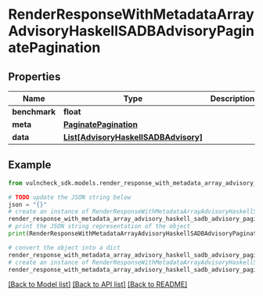 # RenderResponseWithMetadataArrayAdvisoryHaskellSADBAdvisoryPaginatePagination


## Properties

Name | Type | Description | Notes
------------ | ------------- | ------------- | -------------
**benchmark** | **float** |  | [optional] 
**meta** | [**PaginatePagination**](PaginatePagination.md) |  | [optional] 
**data** | [**List[AdvisoryHaskellSADBAdvisory]**](AdvisoryHaskellSADBAdvisory.md) |  | [optional] 

## Example

```python
from vulncheck_sdk.models.render_response_with_metadata_array_advisory_haskell_sadb_advisory_paginate_pagination import RenderResponseWithMetadataArrayAdvisoryHaskellSADBAdvisoryPaginatePagination

# TODO update the JSON string below
json = "{}"
# create an instance of RenderResponseWithMetadataArrayAdvisoryHaskellSADBAdvisoryPaginatePagination from a JSON string
render_response_with_metadata_array_advisory_haskell_sadb_advisory_paginate_pagination_instance = RenderResponseWithMetadataArrayAdvisoryHaskellSADBAdvisoryPaginatePagination.from_json(json)
# print the JSON string representation of the object
print(RenderResponseWithMetadataArrayAdvisoryHaskellSADBAdvisoryPaginatePagination.to_json())

# convert the object into a dict
render_response_with_metadata_array_advisory_haskell_sadb_advisory_paginate_pagination_dict = render_response_with_metadata_array_advisory_haskell_sadb_advisory_paginate_pagination_instance.to_dict()
# create an instance of RenderResponseWithMetadataArrayAdvisoryHaskellSADBAdvisoryPaginatePagination from a dict
render_response_with_metadata_array_advisory_haskell_sadb_advisory_paginate_pagination_from_dict = RenderResponseWithMetadataArrayAdvisoryHaskellSADBAdvisoryPaginatePagination.from_dict(render_response_with_metadata_array_advisory_haskell_sadb_advisory_paginate_pagination_dict)
```
[[Back to Model list]](../README.md#documentation-for-models) [[Back to API list]](../README.md#documentation-for-api-endpoints) [[Back to README]](../README.md)


